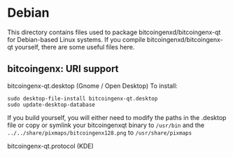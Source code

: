 
Debian
====================
This directory contains files used to package bitcoingenxd/bitcoingenx-qt
for Debian-based Linux systems. If you compile bitcoingenxd/bitcoingenx-qt yourself, there are some useful files here.

## bitcoingenx: URI support ##


bitcoingenx-qt.desktop  (Gnome / Open Desktop)
To install:

	sudo desktop-file-install bitcoingenx-qt.desktop
	sudo update-desktop-database

If you build yourself, you will either need to modify the paths in
the .desktop file or copy or symlink your bitcoingenxqt binary to `/usr/bin`
and the `../../share/pixmaps/bitcoingenx128.png` to `/usr/share/pixmaps`

bitcoingenx-qt.protocol (KDE)

